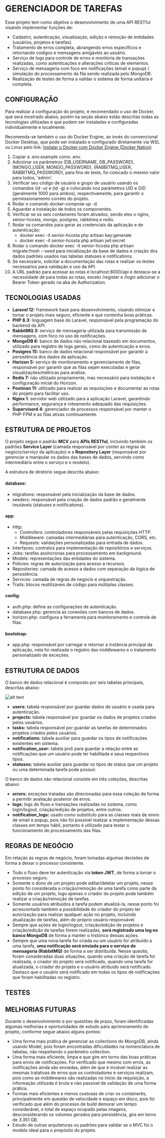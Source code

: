 # GERENCIADOR DE TAREFAS

Esse projeto tem como objetivo o desenvolvimento de uma API RESTful visando implementar funções de:

- Cadastro, autenticação, visualização, edição e remoção de entidades (usuários, projetos e tarefas).
- Tratamento de erros completa, abrangendo erros específicos e retornando códigos e mensagens amigáveis ao usuário.
- Serviço de logs para controle de erros e monitoria de transações realizadas, como autenticações e alterações críticas de elementos.
- Serviço de mensageria com foco em notificações (email e popup) / simulação do processamento da fila sendo realizada pelo MongoDB.
- Realização de testes de forma a validar o sistema de forma unitária e completa.

## CONFIGURAÇÃO

Para realizar a configuração do projeto, é recomendado o uso de Docker, que será mostrado abaixo, porém na seção abaixo estão descritas todas as tecnologias utilizadas e que podem ser instaladas e configuradas individualmente e localmente.

Recomenda-se também o uso do Docker Engine, ao invés do convencional Docker Desktop, que pode ser instalado e configurado diretamente via WSL ou Linux pelo link: [Instalar o Docker com Docker Engine (Docker Nativo)](https://github.com/codeedu/wsl2-docker-quickstart?tab=readme-ov-file#instalar-o-docker-com-docker-engine-docker-nativo)

1) Copiar a .env.example como .env.
2) Adicionar os parâmetros (DB_USERNAME, DB_PASSWORD), (MONGO_USER, MONGO_PASSWORD), (RABBITMQ_USER, RABBITMQ_PASSWORD), para fins de teste, foi colocado o mesmo valor para todos, 'admin'.
3) Verificar seu código de usuário e grupo de usuário usando os comandos (id -u) e (id -g) e colocando nos parâmetros UID e GID (geralmente 1000 para ambos), respectivamente, para garantir o permissionamento correto do projeto.
4) Rodar o comando docker-compose up -d.
5) Aguardar a instalação de todos os componentes.
6) Verificar se os seis containeres foram ativados, sendo eles o nginx, senior-hcosta, mongo, postgres, rabbitmq e redis.
7) Rodar os comandos para gerar as credenciais da aplicação e de autenticação:
    - docker exec -it senior-hcosta php artisan key:generate
    - docker exec -it senior-hcosta php artisan jwt:secret
8) Rodar o comando docker exec -it senior-hcosta php artisan migrate:fresh --seed para inicialização da base de dados e criação dos dados padrões usados nas tabelas statuses e notifications.
8) Se necessário, solicitar a documentação das rotas e realizar os testes necessários para validação e uso da API.
9) A URL padrão para acessar as rotas é localhost:8000/api e destaca-se a necessidade de para todas as rotas, exceto /register e /login adicionar o Bearer Token gerado na aba de Authorization.

## TECNOLOGIAS USADAS

- **Laravel 12:** framework base para desenvolvimento, visando otimizar e tornar o projeto mais seguro, eficiente e que contenha boas práticas.
- **PHP 8.3:** linguagem base do Laravel, responsável pela programação do backend da API.
- **RabbitMQ 3:** serviço de mensageria utilizada para transmissão de mensagens, com foco no uso de notificações.
- **MongoDB 6:** banco de dados não relacional baseado em documentos, utilizado para registro de logs gerais, como de autenticação e erros.
- **Postgres 15:** banco de dados relacional responsável por garantir a persistência dos dados da aplicação.
- **Horizon 5:** serviço de monitoramento e gerenciamento de filas, responsável por garantir que as filas sejam executadas e gerar visualizações/métricas para análise.
- **Redis 7:** não utilizado propriamente, mas necessário para instalação e configuração inicial do Horizon.
- **Postman 11:** utilizado para realizar as requisições e documentar as rotas do projeto para facilitar uso.
- **Nginx 1**: servidor web utilizado para a aplicação Laravel, garantindo performance, segurança e roteamento adequado das requisições.
- **Supervisord 4**: gerenciador de processos responsável por manter o PHP-FPM e as filas ativas continuamente.

## ESTRUTURA DE PROJETOS

O projeto segue o padrão **MCV** para **APIs RESTful**, incluindo também os padrões **Service Layer** (camada responsável por conter as regras de negócio/serviço da aplicação) e a **Repository Layer** (responsável por gerenciar e manipular os dados das bases de dados, servindo como intermediário entre o serviço e o modelo).

A estrutura de diretório segue descrita abaixo:

#### **database:**
- migrations: responsável pela inicialização da base de dados.
- seeders: responsável pela criação de dados padrão e geralmente imutáveis (statuses e notifications).

#### **app:**
- Http:
    - Controllers: controladores responsáveis pelas requisições HTTP.
    - Middleware: camadas intermediárias para autenticação, CORS, etc.
    - Requests: validações personalizadas para entrada de dados.
- Interfaces: contratos para implementação de repositórios e serviços.
- Jobs: tarefas assíncronas para processamento em background.
- Models: representações das entidades do sistema.
- Policies: regras de autorização para acesso a recursos.
- Repositories: camada de acesso a dados com separação da lógica de persistência.
- Services: camada de regras de negócio e orquestração.
- Traits: blocos reutilizáveis de código para múltiplas classes.

#### **config:**
- auth.php: define as configurações de autenticação.
- database.php: gerencia as conexões com bancos de dados.
- horizon.php: configura a ferramenta para monitoramento e controle de filas.

#### **bootstrap:**
- app.php: responsável por carregar e retornar a instância principal da aplicação, nela foi realizada o registro das middlewares e o tratamento personalizado de exceções.

## ESTRUTURA DE DADOS

O banco de dados relacional é composto por seis tabelas principais, descritas abaixo:

![alt text](image.png)

- **users:** tabela responsável por guardar dados de usuário e usada para autenticação.
- **projects:** tabela responsável por guardar os dados de projetos criados pelos usuários.
- **tasks:** tabela responsável por guardar as tarefas de determinados projetos criados pelos usuários.
- **notifications:** tabela auxiliar para guardar os tipos de notificações existentes em sistema.
- **notification_user:** tabela pivô para guardar a relação entre as notificações que um usuário pode ter habilitada e seus respectivos tipos.
- **statuses:** tabela auxiliar para guardar os tipos de status que um projeto ou uma determinada tarefa pode possuir.

O banco de dados não relacional consiste em três coleções, descritas abaixo:

- **errors:** exceções tratadas são direcionadas para essa coleção de forma a permitir avaliação posterior de erros.
- **logs:** logs do fluxo e transações realizadas no sistema, como login/logout, criação/edição de projetos, entre outros.
- **notification_logs:** usado como substituto para as classes reais de envio de email e popup, pois não foi possível realizar a implementação dessas classes em tempo hábil, portanto é utilizado para testar o funcionamento do processamento das filas.

## REGRAS DE NEGÓCIO

Em relação às regras de negócio, foram tomadas algumas decisões de forma a deixar o processo consistente.

- Todo o fluxo deve ter autenticação via **token JWT**, de forma a tornar o processo seguro.
- Somente o dono de um projeto pode editar/deletar um projeto, nesse ponto foi considerada a criação/remoção de uma tarefa como parte da edição de um projeto, logo apenas o criador do projeto pode também realizar a criação/remoção de tarefas.
- Somente usuários atribuídos à tarefa podem atualizá-la, nesse ponto foi acrescentado também a possibilidade do criador do projeto ter autorização para realizar qualquer ação no projeto, incluindo atualização de tarefas, além do próprio usuário responsável.
- Sempre que ações de login/logout, criação/edição de projetos e criação/edição de tarefas forem realizadas, **será registrado uma log no banco MongoDB** de forma a manter o histórico dessas ações.
- Sempre que uma nova tarefa for criada ou um usuário for atribuído a uma tarefa, **uma notificação será enviada para o serviço de mensageria (RabbitMQ)** de forma a ser distribuída. Nesse quesito, foram consideradas duas situações, quando uma criação de tarefa for realizada, o criador do projeto será notificado, quando uma tarefa for atualizada, o criador do projeto e o usuário atribuído será notificado. Destaco que o usuário será notificado em todas os tipos de notificações que foram habilitadas no registro.

## TESTES

## MELHORIAS FUTURAS

Durante o desenvolvimento e por questões de prazo, foram identificadas algumas melhorias e oportunidades de estudo para aprimoramento do projeto, conforme segue abaixo alguns pontos:
- Uma forma mais prática de gerenciar as collections do MongoDB, ainda usando Model, pois foram encontradas dificuldades na nomenclatura de tabelas, não respeitando o parâmetro collection.
- Uma forma mais eficiente, limpa e que gire em torno das boas práticas para envio de notificações. Foi verificado que mesmo com erros, as notificações ainda são enviadas, além de que é inviável realizar as mesmas tratativas de erros que os controladores e serviços realizam, pois como as middlewares são realizadas no início da requisição, a informação utilizada é bruta e não passível de validação de uma forma prática.
- Formas mais eficientes e menos custosas de criar os containerês, principalmente em questão de velocidade e espaço em disco, pois foi verificado que além do processo de build demorar um tempo considerável, o total de espaço ocupado pelas imagens, desconsiderando os volumes gerados para persistência, gira em torno de 3.351 GB.
- Estudo de outras arquiteturas ou padrões para validar se o MVC foi o modelo ideal para o propósito do projeto.